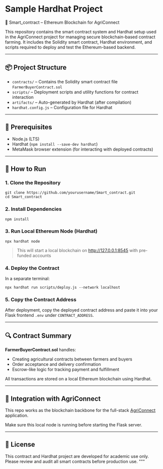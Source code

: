 # Sample Hardhat Project

🔗 Smart_contract – Ethereum Blockchain for AgriConnect

This repository contains the smart contract system and Hardhat setup used in the AgriConnect project for managing secure blockchain-based contract farming. It includes the Solidity smart contract, Hardhat environment, and scripts required to deploy and test the Ethereum-based backend.

---

## 📦 Project Structure

- `contracts/` – Contains the Solidity smart contract file `FarmerBuyerContract.sol`
- `scripts/` – Deployment scripts and utility functions for contract interaction
- `artifacts/` – Auto-generated by Hardhat (after compilation)
- `hardhat.config.js` – Configuration file for Hardhat

---

## 🧱 Prerequisites

- Node.js (LTS)
- Hardhat (`npm install --save-dev hardhat`)
- MetaMask browser extension (for interacting with deployed contracts)

---

## 🚀 How to Run

### 1. Clone the Repository

    git clone https://github.com/yourusername/Smart_contract.git
    cd Smart_contract

### 2. Install Dependencies

    npm install

### 3. Run Local Ethereum Node (Hardhat)

    npx hardhat node

> This will start a local blockchain on http://127.0.0.1:8545 with pre-funded accounts

### 4. Deploy the Contract

In a separate terminal:

    npx hardhat run scripts/deploy.js --network localhost

### 5. Copy the Contract Address

After deployment, copy the deployed contract address and paste it into your Flask frontend `.env` under `CONTRACT_ADDRESS`.

---

## 🔍 Contract Summary

**FarmerBuyerContract.sol** handles:

- Creating agricultural contracts between farmers and buyers
- Order acceptance and delivery confirmation
- Escrow-like logic for tracking payment and fulfillment

All transactions are stored on a local Ethereum blockchain using Hardhat.

---

## 🔐 Integration with AgriConnect

This repo works as the blockchain backbone for the full-stack [AgriConnect](https://github.com/yourusername/AgriConnect) application.

Make sure this local node is running before starting the Flask server.

---

## 📃 License

This contract and Hardhat project are developed for academic use only. Please review and audit all smart contracts before production use.
"""

